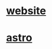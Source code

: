 <!-- new https://realtimecolors.com/?colors=fbfdfe-05080a-767dc1-1d0344-ef2572 -->

<!-- old https://realtimecolors.com/?colors=fbfdfe-161718-0cabc0-031430-ef2572 -->

# [website](https://wiktrek.xyz)

# [astro](https://astro.build/)
